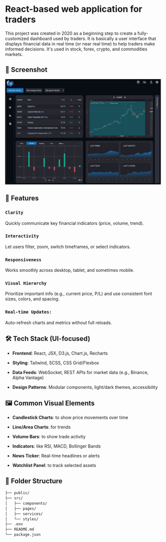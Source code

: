 # React-based web application for traders

This project was created in 2020 as a beginning step to create a fully-customized dashboard used by traders. It is basically a user interface that displays financial data in real time (or near real time) to help traders make informed decisions. It's used in stock, forex, crypto, and commodities markets.

## 📸 Screenshot

![Dashboard Preview](./dashboard.jpg)


## 🚀 Features

### `Clarity`

Quickly communicate key financial indicators (price, volume, trend).


### `Interactivity`

Let users filter, zoom, switch timeframes, or select indicators.


### `Responsiveness`

Works smoothly across desktop, tablet, and sometimes mobile.


### `Visual Hierarchy`

Prioritize important info (e.g., current price, P/L) and use consistent font sizes, colors, and spacing.


### `Real-time Updates:`

Auto-refresh charts and metrics without full reloads.


## 🛠️ Tech Stack (UI-focused)

- **Frontend**: React, JSX, D3.js, Chart.js, Recharts

- **Styling**: Tailwind, SCSS, CSS Grid/Flexbox

- **Data Feeds**: WebSocket, REST APIs for market data (e.g., Binance, Alpha Vantage)

- **Design Patterns**: Modular components, light/dark themes, accessibility


## 🖼️ Common Visual Elements

- **Candlestick Charts**: to show price movements over time

- **Line/Area Charts**: for trends

- **Volume Bars**: to show trade activity

- **Indicators**: like RSI, MACD, Bollinger Bands

- **News Ticker**: Real-time headlines or alerts

- **Watchlist Panel**: to track selected assets

## 📁 Folder Structure

```bash
├── public/
├── src/
│   ├── components/
│   ├── pages/
│   ├── services/
│   └── styles/
├── .env
├── README.md
└── package.json
